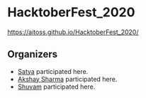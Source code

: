 # HacktoberFest_2020
https://aitoss.github.io/HacktoberFest_2020/
## Organizers
+ [Satya](http://www.github.com/satya9500) participated here.
+ [Akshay Sharma](http://www.github.com/AkshaySharma008) participated here.
+ [Shuvam](http://www.github.com/shuvamk) participated here.

